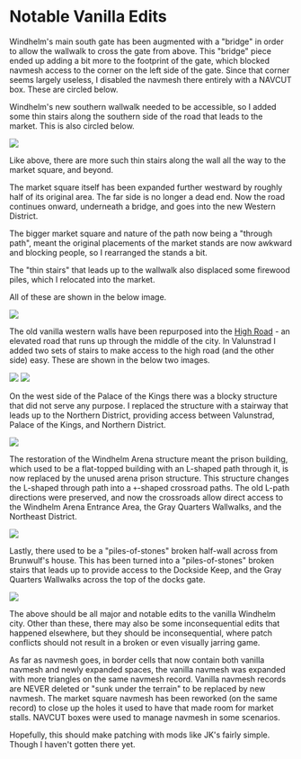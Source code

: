# Notable Vanilla Edits

Windhelm's main south gate has been augmented with a "bridge" in order to allow the wallwalk to cross the gate from above. This "bridge" piece ended up adding a bit more to the footprint of the gate, which blocked navmesh access to the corner on the left side of the gate. Since that corner seems largely useless, I disabled the navmesh there entirely with a NAVCUT box. These are circled below.

Windhelm's new southern wallwalk needed to be accessible, so I added some thin stairs along the southern side of the road that leads to the market. This is also circled below.

![](/windhelm/pics/vanillaedit01.png?raw=true)

Like above, there are more such thin stairs along the wall all the way to the market square, and beyond.

The market square itself has been expanded further westward by roughly half of its original area. The far side is no longer a dead end. Now the road continues onward, underneath a bridge, and goes into the new Western District.

The bigger market square and nature of the path now being a "through path", meant the original placements of the market stands are now awkward and blocking people, so I rearranged the stands a bit.

The "thin stairs" that leads up to the wallwalk also displaced some firewood piles, which I relocated into the market.

All of these are shown in the below image.

![](/windhelm/pics/vanillaedit02.png?raw=true)

The old vanilla western walls have been repurposed into the [High Road](/windhelm/details/western/highroad.md) - an elevated road that runs up through the middle of the city. In Valunstrad I added two sets of stairs to make access to the high road (and the other side) easy. These are shown in the below two images.

![](/windhelm/pics/vanillaedit03.png?raw=true)
![](/windhelm/pics/vanillaedit04.png?raw=true)

On the west side of the Palace of the Kings there was a blocky structure that did not serve any purpose. I replaced the structure with a stairway that leads up to the Northern District, providing access between Valunstrad, Palace of the Kings, and Northern District.

![](/windhelm/pics/vanillaedit05.png?raw=true)

The restoration of the Windhelm Arena structure meant the prison building, which used to be a flat-topped building with an L-shaped path through it, is now replaced by the unused arena prison structure. This structure changes the L-shaped through path into a `+`-shaped crossroad paths. The old L-path directions were preserved, and now the crossroads allow direct access to the Windhelm Arena Entrance Area, the Gray Quarters Wallwalks, and the Northeast District.

![](/windhelm/pics/vanillaedit06.png?raw=true)

Lastly, there used to be a "piles-of-stones" broken half-wall across from Brunwulf's house. This has been turned into a "piles-of-stones" broken stairs that leads up to provide access to the Dockside Keep, and the Gray Quarters Wallwalks across the top of the docks gate.

![](/windhelm/pics/vanillaedit07.png?raw=true)

The above should be all major and notable edits to the vanilla Windhelm city. Other than these, there may also be some inconsequential edits that happened elsewhere, but they should be inconsequential, where patch conflicts should not result in a broken or even visually jarring game.

As far as navmesh goes, in border cells that now contain both vanilla navmesh and newly expanded spaces, the vanilla navmesh was expanded with more triangles on the same navmesh record. Vanilla navmesh records are NEVER deleted or "sunk under the terrain" to be replaced by new navmesh. The market square navmesh has been reworked (on the same record) to close up the holes it used to have that made room for market stalls. NAVCUT boxes were used to manage navmesh in some scenarios.

Hopefully, this should make patching with mods like JK's fairly simple. Though I haven't gotten there yet.